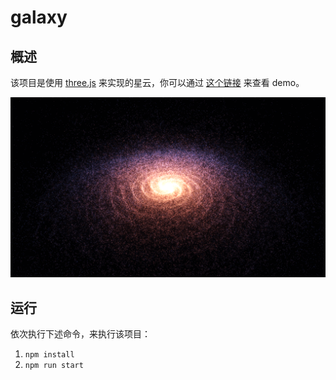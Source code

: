 # galaxy

## 概述

该项目是使用 [three.js](https://www.npmjs.com/package/three) 来实现的星云，你可以通过 [这个链接](https://galaxy-six.vercel.app/) 来查看 demo。

![simple](./image-hosting/simple.png)

## 运行

依次执行下述命令，来执行该项目：

1. `npm install`
2. `npm run start`
